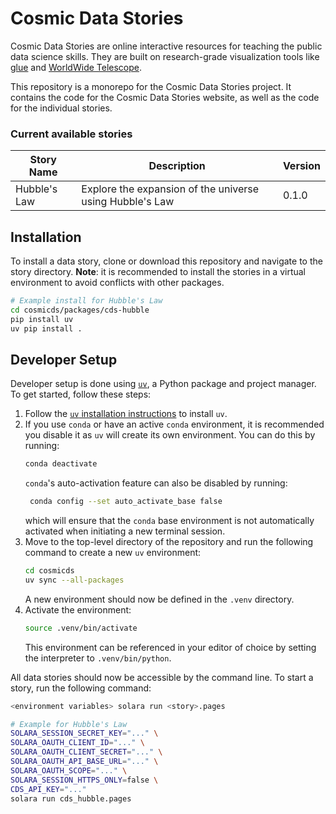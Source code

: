 # Cosmic Data Stories

Cosmic Data Stories are online interactive resources for teaching the public data science skills. They are built on research-grade visualization tools like [glue](https://glueviz.org) and [WorldWide Telescope](https://worldwidetelescope.org/home).

This repository is a monorepo for the Cosmic Data Stories project. It contains the code for the Cosmic Data Stories website, as well as the code for the individual stories.

### Current available stories

| Story Name | Description | Version |
|------------|-------------|---------|
| Hubble's Law | Explore the expansion of the universe using Hubble's Law | 0.1.0   |

## Installation

To install a data story, clone or download this repository and navigate to the story directory. **Note**: it is recommended to install the stories in a virtual environment to avoid conflicts with other packages.

```bash
# Example install for Hubble's Law
cd cosmicds/packages/cds-hubble
pip install uv
uv pip install .
```

## Developer Setup

Developer setup is done using [`uv`](https://docs.astral.sh/uv/), a Python package and project manager. To get started, follow these steps:

1. Follow the [`uv` installation instructions](https://docs.astral.sh/uv/getting-started/installation/) to install `uv`.
2. If you use `conda` or have an active `conda` environment, it is recommended you disable it as `uv` will create its own environment. You can do this by running:
   ```bash
   conda deactivate
   ```
   `conda`'s auto-activation feature can also be disabled by running:
   ```bash
    conda config --set auto_activate_base false
    ```
   which will ensure that the `conda` base environment is not automatically activated when initiating a new terminal session.
3. Move to the top-level directory of the repository and run the following command to create a new `uv` environment:
   ```bash
   cd cosmicds
   uv sync --all-packages
   ```
   A new environment should now be defined in the `.venv` directory.
4. Activate the environment:
   ```bash
   source .venv/bin/activate
   ```
   This environment can be referenced in your editor of choice by setting the interpreter to `.venv/bin/python`.


All data stories should now be accessible by the command line. To start a story, run the following command:
```bash
<environment variables> solara run <story>.pages

# Example for Hubble's Law
SOLARA_SESSION_SECRET_KEY="..." \
SOLARA_OAUTH_CLIENT_ID="..." \
SOLARA_OAUTH_CLIENT_SECRET="..." \
SOLARA_OAUTH_API_BASE_URL="..." \
SOLARA_OAUTH_SCOPE="..." \
SOLARA_SESSION_HTTPS_ONLY=false \
CDS_API_KEY="..." 
solara run cds_hubble.pages
```
